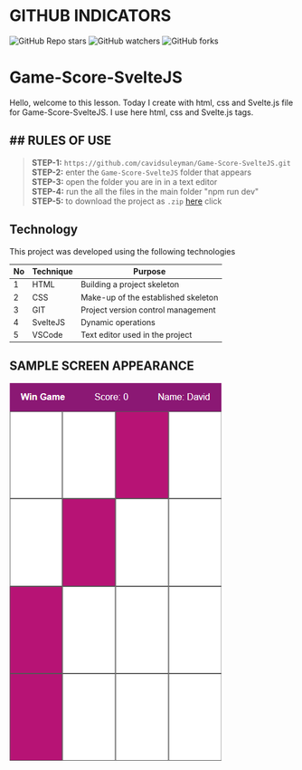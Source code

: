# GITHUB INDICATORS

![GitHub Repo stars](https://img.shields.io/github/stars/cavidsuleyman/Game-Score-SvelteJS?style=for-the-badge)
![GitHub watchers](https://img.shields.io/github/watchers/cavidsuleyman/Game-Score-SvelteJS?style=for-the-badge)
![GitHub forks](https://img.shields.io/github/forks/cavidsuleyman/Game-Score-SvelteJS?style=for-the-badge)

  # Game-Score-SvelteJS

Hello, welcome to this lesson. Today I create with html, css and Svelte.js file for Game-Score-SvelteJS. I use here html, css and Svelte.js tags. 

## ## RULES OF USE

> **STEP-1:** `https://github.com/cavidsuleyman/Game-Score-SvelteJS.git` <br/>
> **STEP-2:**  enter the `Game-Score-SvelteJS` folder that appears <br/>
> **STEP-3:**  open the folder you are in in a text editor <br/>
> **STEP-4:**  run the  all the files in the main folder "npm run dev" <br/>
> **STEP-5:**  to download the project as `.zip`  [here](https://github.com/cavidsuleyman/Game-Score-SvelteJS/archive/refs/heads/master.zip) click <br/>


## Technology

This project was developed using the following technologies

| No | Technique | Purpose |
| - | ---------- | --------------------- |
| 1 | HTML | Building a project skeleton |
| 2 | CSS |  Make-up of the established skeleton |
| 3 | GIT |  Project version control management |
| 4 | SvelteJS | Dynamic operations |
| 5 | VSCode | Text editor used in the project |


## SAMPLE SCREEN APPEARANCE

![There was a screenshot here](./screen-1.png)


 
